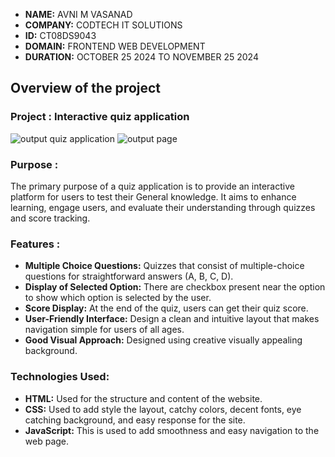 - **NAME:** AVNI M VASANAD
- **COMPANY:** CODTECH IT SOLUTIONS
- **ID:** CT08DS9043
- **DOMAIN:** FRONTEND WEB DEVELOPMENT
- **DURATION:** OCTOBER 25 2024 TO NOVEMBER 25 2024




## Overview of the project

### Project : Interactive quiz application

![output quiz application](https://github.com/user-attachments/assets/ce11d824-d912-4a5a-a8fb-fffb0c89b2b0)
![output page](https://github.com/user-attachments/assets/4a0dc5a6-00a8-41a2-bd5e-2dcec21eaa7e)



### Purpose :
The primary purpose of a quiz application is to provide an interactive platform for users to test their General knowledge. It aims to enhance learning, engage users, and evaluate their understanding through quizzes and score tracking.

### Features :
- **Multiple Choice Questions:**
  Quizzes that consist of multiple-choice questions for straightforward answers (A, B, C, D).
- **Display of Selected Option:**
  There are checkbox present near the option to show which option is selected by the user.
- **Score Display:**
  At the end of the quiz, users can get their quiz score.
- **User-Friendly Interface:**
  Design a clean and intuitive layout that makes navigation simple for users of all ages.
- **Good Visual Approach:**
  Designed using creative visually appealing background.

### Technologies Used:
- **HTML:** Used for the structure and content of the website.
- **CSS:** Used to add style the layout, catchy colors, decent fonts, eye catching background, and easy response for the site.
- **JavaScript:** This is used to add smoothness and easy navigation to the web page.


  
  
  
